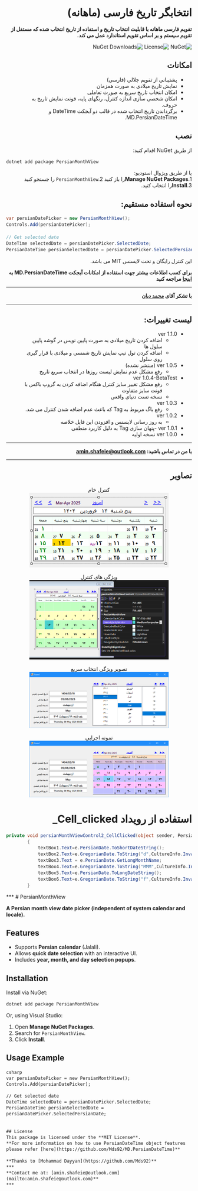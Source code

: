 <div dir="rtl">

# انتخابگر تاریخ فارسی (ماهانه)
**تقویم فارسی ماهانه با قابلیت انتخاب تاریخ و استفاده از تاریخ انتخاب شده که مستقل از تقویم سیستم و بر اساس تقویم استاندارد عمل می کند.**

![NuGet](https://img.shields.io/nuget/v/PersianMonthView)
![License](https://img.shields.io/badge/WinForm_Control-%20c%23-darkgreen)
![NuGet Downloads](https://img.shields.io/nuget/dt/PersianMonthView?color=blue)

## امکانات
- پشتیبانی از تقویم جلالی (فارسی)
- نمایش تاریخ میلادی به صورت همزمان
- امکان انتخاب تاریخ سریع به صورت تعاملی
- امکان شخصی سازی اندازه کنترل، رنگهای پایه، فونت نمایش تاریخ به حروف.
- برگرداندن تاریخ انتخاب شده در قالب دو آبجکت DateTime و MD.PersianDateTime.


## نصب
  از طریق NuGet اقدام کنید:
<div dir="ltr">

```sh
dotnet add package PersianMonthView
```

</div>

  یا از طریق ویژوال استودیو:\
  1.**Manage NuGet Packages**را باز کنید
  2.`PersianMonthView` را جستجو کنید\
  3.**Install**را انتخاب کنید.
## نحوه استفاده مستقیم:
<div dir="ltr">

```csharp
var persianDatePicker = new PersianMonthView();
Controls.Add(persianDatePicker);

// Get selected date
DateTime selectedDate = persianDatePicker.SelectedDate;
PersianDateTime persianSelectedDate = persianDatePicker.SelectedPersianDate;
```
</div>

  این کنترل رایگان و تحت لایسنس MIT می باشد.

  **برای کسب اطلاعات بیشتر جهت استفاده از امکانات آبجکت MD.PersianDateTime به [اینجا](https://github.com/Mds92/MD.PersianDateTime) مراجعه کنید**
***
  **با تشکر آقای [محمد دیان](https://github.com/Mds92)**
***

## لیست تغییرات:
- ver 1.1.0
	- اضافه کردن تاریخ میلادی به صورت پایین نویس در گوشه پایین سلول ها
	- اضافه کردن تول تیپ نمایش تاریخ شمسی و میلادی  با قرار گیری روی سلول
- ver 1.0.5 (منتشر نشده)
	- رفع مشکل عدم نمایش لیست روزها در انتخاب سریع تاریخ
- ver 1.0.4-BetaTest
	- رفع مشکل تغییر سایز کنترل هنگام اضافه کردن به گروپ باکس با فونت سایز متفاوت
	- نسخه تست دنیای واقعی
- ver 1.0.3 	
	- رفع باگ مربوط به Tag که باعث عدم اضافه شدن کنترل می شد.
- ver 1.0.2 
	- به روز رسانی لایسنس و افزودن این فایل خلاصه
- ver 1.0.1 
	-پنهان سازی Tag به دلیل کاربرد منطقی
- ver 1.0.0 
	نسخه اولیه
***
**با من در تماس باشید:
[amin.shafeie@outlook.com](mailto:amin.shafeie@outlook.com)**

***

## تصاویر
<p align="center">
	 کنترل خام <br>
	<img src="./images/controlForm.png" alt="PersianMonthView Screenshot" width="75%">
</p>
<p align="center">
	 ویژگی های کنترل  <br>
	<img src="./images/Properties.png" alt="PersianMonthView Screenshot" width="75%">
</p>
<p align="center">
	تصویر ویژگی انتخاب سریع  <br>
	<img src="./images/QuickSelect.png" alt="PersianMonthView Screenshot" width="75%">
</p>

<p align="center">
	 نمونه اجرایی  <br>
	<img src="./images/Sample.png" alt="PersianMonthView Screenshot" width="75%">
</p>

# استفاده از رویداد Cell_clicked_
<div dir="ltr">

```csharp
private void persianMonthViewControl2_CellClicked(object sender, PersianMonthView.CellClickedEventArgs e)
        {
            textBox1.Text=e.PersianDate.ToShortDateString();
            textBox2.Text=e.GregorianDate.ToString("d",CultureInfo.InvariantCulture);
            textBox3.Text = e.PersianDate.GetLongMonthName;
            textBox4.Text=e.GregorianDate.ToString("MMM",CultureInfo.InvariantCulture);
            textBox5.Text=e.PersianDate.ToLongDateString();
            textBox6.Text=e.GregorianDate.ToString("f",CultureInfo.InvariantCulture);
        }
```
</div>

</div>
***
# PersianMonthView

**A Persian month view date picker (independent of system calendar and locale).**

## Features
- Supports **Persian calendar** (Jalali).
- Allows **quick date selection** with an interactive UI.
- Includes **year, month, and day selection popups**.

## Installation
Install via NuGet:
```sh
dotnet add package PersianMonthView
```
Or, using Visual Studio:
1. Open **Manage NuGet Packages**.
2. Search for `PersianMonthView`.
3. Click **Install**.

## Usage Example
``` 
csharp
var persianDatePicker = new PersianMonthView();
Controls.Add(persianDatePicker);

// Get selected date
DateTime selectedDate = persianDatePicker.SelectedDate;
PersianDateTime persianSelectedDate = persianDatePicker.SelectedPersianDate;


## License
This package is licensed under the **MIT License**.
**For more information on how to use PersianDateTime object features please refer [here](https://github.com/Mds92/MD.PersianDateTime)**

**Thanks to [Mohammad Dayyan](https://github.com/Mds92)**
***
**Contact me at: [amin.shafeie@outlook.com](mailto:amin.shafeie@outlook.com)**
***

